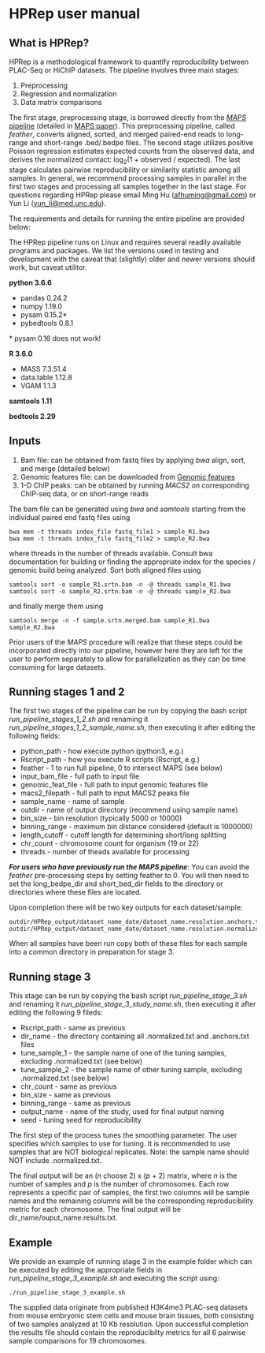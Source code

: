 # HPRep user manual
## What is HPRep?
HPRep is a methodological framework to quantify reproducibility between PLAC-Seq or HiChIP datasets. The pipeline involves three main stages:
1. Preprocessing
2. Regression and normalization
3. Data matrix comparisons
 
The first stage, preprocessing stage, is borrowed directly from the [<em>MAPS</em> pipeline](https://github.com/HuMingLab/MAPS) (detailed in [MAPS paper](https://journals.plos.org/ploscompbiol/article?id=10.1371/journal.pcbi.1006982)). This preprocessing pipeline, called <em>feather</em>, converts aligned, sorted, and merged paired-end reads to long-range and short-range .bed/.bedpe files. The second stage utilizes positive Poisson regression estimates expected counts from the observed data, and derives the normalized contact: log<sub>2</sub>(1 + observed / expected). The last stage calculates pairwise reproducibility or similarity statistic among all samples. In general, we recommend processing samples in parallel in the first two stages and processing all samples together in the last stage. For questions regarding HPRep please email Ming Hu (afhuming@gmail.com) or Yun Li (yun_li@med.unc.edu).

The requirements and details for running the entire pipeline are provided below:

The HPRep pipeline runs on Linux and requires several readily available programs and packages. We list the versions used in testing and development with the caveat that (slightly) older and newer versions should work, but caveat utilitor.

**python 3.6.6**
* pandas 0.24.2
* numpy 1.19.0
* pysam 0.15.2\*
* pybedtools 0.8.1

\* pysam 0.16 does not work!

**R 3.6.0**
* MASS 7.3.51.4
* data.table 1.12.8
* VGAM 1.1.3

**samtools 1.11**

**bedtools 2.29**

## Inputs
1. Bam file: can be obtained from fastq files by applying <em>bwa</em> align, sort, and merge (detailed below)
2. Genomic features file: can be downloaded from [Genomic features](http://enhancer.sdsc.edu/yunjiang/resources/genomic_features/)
3. 1-D ChIP peaks: can be obtained by running <em>MACS2</em> on corresponding ChIP-seq data, or on short-range reads

The bam file can be generated using <em>bwa</em> and <em>samtools</em> starting from the individual paired end fastq files using
```
bwa mem -t threads index_file fastq_file1 > sample_R1.bwa
bwa mem -t threads index_file fastq_file2 > sample_R2.bwa
```
where threads in the number of threads available. Consult bwa documentation for building or finding the appropriate index for the species / genomic build being analyzed. Sort both aligned files using
```
samtools sort -o sample_R1.srtn.bam -n -@ threads sample_R1.bwa
samtools sort -o sample_R2.srtn.bam -n -@ threads sample_R2.bwa
```
and finally merge them using
```
samtools merge -n -f sample.srtn.merged.bam sample_R1.bwa sample_R2.bwa
```
Prior users of the <em>MAPS</em> procedure will realize that these steps could be incorporated directly into our pipeline, however here they are left for the user to perform separately to allow for parallelization as they can be time consuming for large datasets.

## Running stages 1 and 2
The first two stages of the pipeline can be run by copying the bash script <em>run_pipeline_stages_1_2.sh</em> and renaming it <em>run_pipeline_stages_1_2_sample_name.sh</em>, then executing it after editing the following fields:

* python_path - how execute python (python3, e.g.)
* Rscript_path - how you execute R scripts (Rscript, e.g.)
* feather - 1 to run full pipeline, 0 to intersect MAPS (see below)
* input_bam_file - full path to input file
* genomic_feat_file - full path to input genomic features file
* macs2_filepath - full path to input MACS2 peaks file
* sample_name - name of sample
* outdir - name of output directory (recommend using sample name)
* bin_size - bin resolution (typically 5000 or 10000)
* binning_range - maximum bin distance considered (default is 1000000)
* length_cutoff - cutoff length for determining short/long splitting
* chr_count - chromosome count for organism (19 or 22)
* threads - number of theads available for processing

***For users who have previously run the MAPS pipeline***: You can avoid the <em>feather</em> pre-processing steps by setting feather to 0. You will then need to set the long_bedpe_dir and short_bed_dir fields to the directory or directories where these files are located.
  
Upon completion there will be two key outputs for each dataset/sample: 
```
outdir/HPRep_output/dataset_name_date/dataset_name.resolution.anchors.txt
outdir/HPRep_output/dataset_name_date/dataset_name.resolution.normalized.txt
```
When all samples have been run copy both of these files for each sample into a common directory in preparation for stage 3.

## Running stage 3
This stage can be run by copying the bash script <em>run_pipeline_stage_3.sh</em> and renaming it <em>run_pipeline_stage_3_study_name.sh</em>, then executing it after editing the following 9 fileds:

* Rscript_path - same as previous
* dir_name - the directory containing all .normalized.txt and .anchors.txt files
* tune_sample_1 - the sample name of one of the tuning samples, excluding .normalized.txt (see below)
* tune_sample_2 - the sample name of other tuning sample, excluding .normalized.txt (see below)
* chr_count - same as previous
* bin_size - same as previous
* binning_range - same as previous
* output_name - name of the study, used for final output naming
* seed - tuning seed for reproducibility

The first step of the process tunes the smoothing parameter. The user specifies which samples to use for tuning. It is recommended to use samples that are NOT biological replicates. Note: the sample name should NOT include .normalized.txt.

The final output will be an (<em>n</em> choose 2) x (<em>p</em> + 2) matrix, where <em>n</em> is the number of samples and <em>p</em> is the number of chromosomes. Each row represents a specific pair of samples, the first two columns will be sample names and the remaining columns will be the corresponding reproducibility metric for each chromosome. The final output will be dir_name/ouput_name.results.txt.

## Example 
We provide an example of running stage 3 in the example folder which can be executed by editing the appropriate fields in <em>run_pipeline_stage_3_example.sh</em> and executing the script using:
```
./run_pipeline_stage_3_example.sh
```
The supplied data originate from published H3K4me3 PLAC-seq datasets from mouse embryonic stem cells and mouse brain tissues, both consisting of two samples analyzed at 10 Kb resolution. Upon successful completion the results file should contain the reproducibilty metrics for all 6 pairwise sample comparisons for 19 chromosomes.


